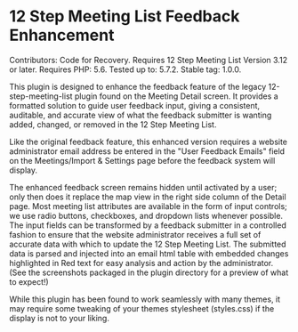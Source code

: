 # 12 Step Meeting List Feedback Enhancement

Contributors: Code for Recovery.
Requires 12 Step Meeting List Version 3.12 or later.
Requires PHP: 5.6.
Tested up to: 5.7.2.
Stable tag: 1.0.0.

This plugin is designed to enhance the feedback feature of the legacy 12-step-meeting-list plugin found on the Meeting Detail screen. It provides a formatted solution to guide user feedback input, giving a consistent, auditable, and accurate view of what the feedback submitter is wanting added, changed, or removed in the 12 Step Meeting List.

Like the original feedback feature, this enhanced version requires a website administrator email address be entered in the "User Feedback Emails" field on the Meetings/Import & Settings page before the feedback system will display.

The enhanced feedback screen remains hidden until activated by a user; only then does it replace the map view in the right side column of the Detail page. Most meeting list attributes are available in the form of input controls; we use radio buttons, checkboxes, and dropdown lists whenever possible. The input fields can be transformed by a feedback submitter in a controlled fashion to ensure that the website administrator receives a full set of accurate data with which to update the 12 Step Meeting List. The submitted data is parsed and injected into an email html table with embedded changes highlighted in Red text for easy analysis and action by the administrator. (See the screenshots packaged in the plugin directory for a preview of what to expect!)

While this plugin has been found to work seamlessly with many themes, it may require some tweaking of your themes stylesheet (styles.css) if the display is not to your liking.
